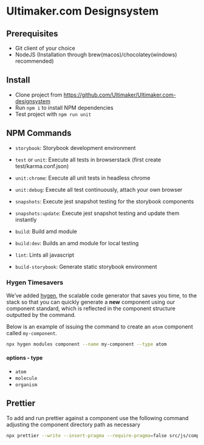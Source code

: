 Ultimaker.com Designsystem
==========================

Prerequisites
-------------

- Git client of your choice
- NodeJS (Installation through brew(macos)/chocolatey(windows) recommended)

Install
-------

- Clone project from https://github.com/Ultimaker/Ultimaker.com-designsystem
- Run `npm i` to install NPM dependencies
- Test project with `npm run unit`

NPM Commands
------------

- `storybook`: Storybook development environment

- `test` or `unit`: Execute all tests in browserstack (first create test/karma.conf.json)
- `unit:chrome`: Execute all unit tests in headless chrome
- `unit:debug`: Execute all test continuously, attach your own browser

- `snapshots`: Execute jest snapshot testing for the storybook components
- `snapshots:update`: Execute jest snapshot testing and update them instantly 

- `build`: Build amd module
- `build:dev`: Builds an amd module for local testing

- `lint`: Lints all javascript
- `build-storybook`: Generate static storybook environment


### Hygen Timesavers
We’ve added [hygen](http://www.hygen.io/), the scalable code generator that saves you time, to the stack so that you can quickly generate a __new__ component using our component standard, which is reflected in the component structure outputted by the command.

Below is an example of issuing the command to create an `atom` component called `my-component`.

```sh
npx hygen modules component --name my-component --type atom
```

#### options - type
* `atom`
* `molecule`
* `organism`


## Prettier
To add and run prettier against a component use the following command adjusting the component directory path as necessary

```sh
npx prettier --write --insert-pragma --require-pragma=false src/js/components/molecules/cards/card-article/**/*.{ts,scss,html}
```
